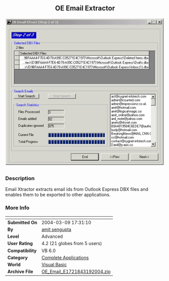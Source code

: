 ﻿<div align="center">

## OE Email Extractor

<img src="PIC2004319037597448.gif">
</div>

### Description

Email Xtractor extracts email ids from Outlook Express DBX files and enables them to be exported to other applications.
 
### More Info
 


<span>             |<span>
---                |---
**Submitted On**   |2004-03-09 17:31:10
**By**             |[amit sengupta](https://github.com/Planet-Source-Code/PSCIndex/blob/master/ByAuthor/amit-sengupta.md)
**Level**          |Advanced
**User Rating**    |4.2 (21 globes from 5 users)
**Compatibility**  |VB 6\.0
**Category**       |[Complete Applications](https://github.com/Planet-Source-Code/PSCIndex/blob/master/ByCategory/complete-applications__1-27.md)
**World**          |[Visual Basic](https://github.com/Planet-Source-Code/PSCIndex/blob/master/ByWorld/visual-basic.md)
**Archive File**   |[OE\_Email\_E1721843192004\.zip](https://github.com/Planet-Source-Code/amit-sengupta-oe-email-extractor__1-52477/archive/master.zip)








